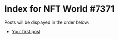 # Index for NFT World #7371
Posts will be displayed in the order below:

- [Your first post](./001-first.md)

